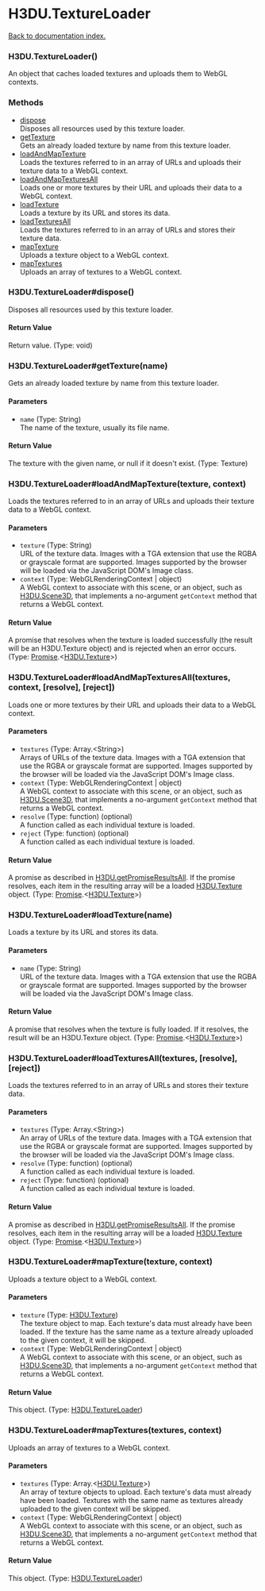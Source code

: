 # H3DU.TextureLoader

[Back to documentation index.](index.md)

### H3DU.TextureLoader() <a id='H3DU.TextureLoader'></a>

An object that caches loaded textures and uploads them
to WebGL contexts.

### Methods

* [dispose](#H3DU.TextureLoader_H3DU.TextureLoader_dispose)<br>Disposes all resources used by this texture loader.
* [getTexture](#H3DU.TextureLoader_H3DU.TextureLoader_getTexture)<br>Gets an already loaded texture by name from this texture loader.
* [loadAndMapTexture](#H3DU.TextureLoader_H3DU.TextureLoader_loadAndMapTexture)<br>Loads the textures referred to in an array of URLs and
uploads their texture data to a WebGL context.
* [loadAndMapTexturesAll](#H3DU.TextureLoader_H3DU.TextureLoader_loadAndMapTexturesAll)<br>Loads one or more textures by their URL and uploads their data to a WebGL context.
* [loadTexture](#H3DU.TextureLoader_H3DU.TextureLoader_loadTexture)<br>Loads a texture by its URL and stores its data.
* [loadTexturesAll](#H3DU.TextureLoader_H3DU.TextureLoader_loadTexturesAll)<br>Loads the textures referred to in an array of URLs and
stores their texture data.
* [mapTexture](#H3DU.TextureLoader_H3DU.TextureLoader_mapTexture)<br>Uploads a texture object to a WebGL context.
* [mapTextures](#H3DU.TextureLoader_H3DU.TextureLoader_mapTextures)<br>Uploads an array of textures to a WebGL context.

### H3DU.TextureLoader#dispose() <a id='H3DU.TextureLoader_H3DU.TextureLoader_dispose'></a>

Disposes all resources used by this texture loader.

#### Return Value

Return value. (Type: void)

### H3DU.TextureLoader#getTexture(name) <a id='H3DU.TextureLoader_H3DU.TextureLoader_getTexture'></a>

Gets an already loaded texture by name from this texture loader.

#### Parameters

* `name` (Type: String)<br>
    The name of the texture, usually its file name.

#### Return Value

The texture with the given name, or null
if it doesn't exist. (Type: Texture)

### H3DU.TextureLoader#loadAndMapTexture(texture, context) <a id='H3DU.TextureLoader_H3DU.TextureLoader_loadAndMapTexture'></a>

Loads the textures referred to in an array of URLs and
uploads their texture data to a WebGL context.

#### Parameters

* `texture` (Type: String)<br>
    URL of the texture data. Images with a TGA extension that use the RGBA or grayscale format are supported. Images supported by the browser will be loaded via the JavaScript DOM's Image class.
* `context` (Type: WebGLRenderingContext | object)<br>
    A WebGL context to associate with this scene, or an object, such as <a href="H3DU.Scene3D.md">H3DU.Scene3D</a>, that implements a no-argument <code>getContext</code> method that returns a WebGL context.

#### Return Value

A promise that resolves when
the texture is loaded successfully (the result will be an H3DU.Texture object)
and is rejected when an error occurs. (Type: <a href="Promise.md">Promise</a>.&lt;<a href="H3DU.Texture.md">H3DU.Texture</a>>)

### H3DU.TextureLoader#loadAndMapTexturesAll(textures, context, [resolve], [reject]) <a id='H3DU.TextureLoader_H3DU.TextureLoader_loadAndMapTexturesAll'></a>

Loads one or more textures by their URL and uploads their data to a WebGL context.

#### Parameters

* `textures` (Type: Array.&lt;String>)<br>
    Arrays of URLs of the texture data. Images with a TGA extension that use the RGBA or grayscale format are supported. Images supported by the browser will be loaded via the JavaScript DOM's Image class.
* `context` (Type: WebGLRenderingContext | object)<br>
    A WebGL context to associate with this scene, or an object, such as <a href="H3DU.Scene3D.md">H3DU.Scene3D</a>, that implements a no-argument <code>getContext</code> method that returns a WebGL context.
* `resolve` (Type: function) (optional)<br>
    A function called as each individual texture is loaded.
* `reject` (Type: function) (optional)<br>
    A function called as each individual texture is loaded.

#### Return Value

A promise as described in
<a href="H3DU.md#H3DU.getPromiseResultsAll">H3DU.getPromiseResultsAll</a>. If the promise
resolves, each item in the resulting array will be a loaded
<a href="H3DU.Texture.md">H3DU.Texture</a> object. (Type: <a href="Promise.md">Promise</a>.&lt;<a href="H3DU.Texture.md">H3DU.Texture</a>>)

### H3DU.TextureLoader#loadTexture(name) <a id='H3DU.TextureLoader_H3DU.TextureLoader_loadTexture'></a>

Loads a texture by its URL and stores its data.

#### Parameters

* `name` (Type: String)<br>
    URL of the texture data. Images with a TGA extension that use the RGBA or grayscale format are supported. Images supported by the browser will be loaded via the JavaScript DOM's Image class.

#### Return Value

A promise that resolves when the texture
is fully loaded. If it resolves, the result will be an H3DU.Texture object. (Type: <a href="Promise.md">Promise</a>.&lt;<a href="H3DU.Texture.md">H3DU.Texture</a>>)

### H3DU.TextureLoader#loadTexturesAll(textures, [resolve], [reject]) <a id='H3DU.TextureLoader_H3DU.TextureLoader_loadTexturesAll'></a>

Loads the textures referred to in an array of URLs and
stores their texture data.

#### Parameters

* `textures` (Type: Array.&lt;String>)<br>
    An array of URLs of the texture data. Images with a TGA extension that use the RGBA or grayscale format are supported. Images supported by the browser will be loaded via the JavaScript DOM's Image class.
* `resolve` (Type: function) (optional)<br>
    A function called as each individual texture is loaded.
* `reject` (Type: function) (optional)<br>
    A function called as each individual texture is loaded.

#### Return Value

A promise as described in
<a href="H3DU.md#H3DU.getPromiseResultsAll">H3DU.getPromiseResultsAll</a>. If the promise
resolves, each item in the resulting array will be a loaded
<a href="H3DU.Texture.md">H3DU.Texture</a> object. (Type: <a href="Promise.md">Promise</a>.&lt;<a href="H3DU.Texture.md">H3DU.Texture</a>>)

### H3DU.TextureLoader#mapTexture(texture, context) <a id='H3DU.TextureLoader_H3DU.TextureLoader_mapTexture'></a>

Uploads a texture object to a WebGL context.

#### Parameters

* `texture` (Type: <a href="H3DU.Texture.md">H3DU.Texture</a>)<br>
    The texture object to map. Each texture's data must already have been loaded. If the texture has the same name as a texture already uploaded to the given context, it will be skipped.
* `context` (Type: WebGLRenderingContext | object)<br>
    A WebGL context to associate with this scene, or an object, such as <a href="H3DU.Scene3D.md">H3DU.Scene3D</a>, that implements a no-argument <code>getContext</code> method that returns a WebGL context.

#### Return Value

This object. (Type: <a href="H3DU.TextureLoader.md">H3DU.TextureLoader</a>)

### H3DU.TextureLoader#mapTextures(textures, context) <a id='H3DU.TextureLoader_H3DU.TextureLoader_mapTextures'></a>

Uploads an array of textures to a WebGL context.

#### Parameters

* `textures` (Type: Array.&lt;<a href="H3DU.Texture.md">H3DU.Texture</a>>)<br>
    An array of texture objects to upload. Each texture's data must already have been loaded. Textures with the same name as textures already uploaded to the given context will be skipped.
* `context` (Type: WebGLRenderingContext | object)<br>
    A WebGL context to associate with this scene, or an object, such as <a href="H3DU.Scene3D.md">H3DU.Scene3D</a>, that implements a no-argument <code>getContext</code> method that returns a WebGL context.

#### Return Value

This object. (Type: <a href="H3DU.TextureLoader.md">H3DU.TextureLoader</a>)
